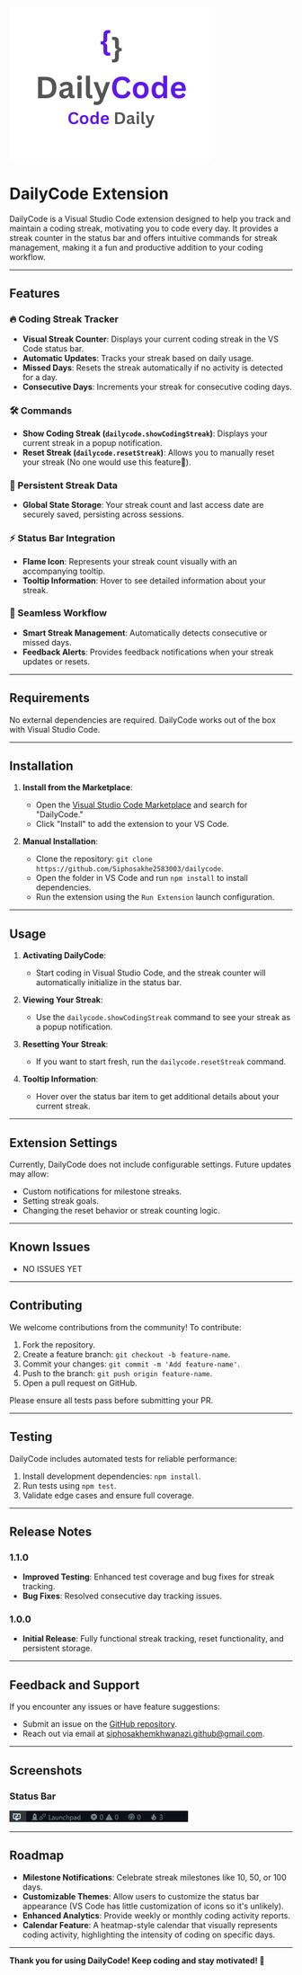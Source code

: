 ![DailyCode Icon](./images/dailycode-icon.png)
# DailyCode Extension

DailyCode is a Visual Studio Code extension designed to help you track and maintain a coding streak, motivating you to code every day. It provides a streak counter in the status bar and offers intuitive commands for streak management, making it a fun and productive addition to your coding workflow.

---

## Features

### 🔥 Coding Streak Tracker
- **Visual Streak Counter**: Displays your current coding streak in the VS Code status bar.
- **Automatic Updates**: Tracks your streak based on daily usage.
- **Missed Days**: Resets the streak automatically if no activity is detected for a day.
- **Consecutive Days**: Increments your streak for consecutive coding days.

### 🛠️ Commands
- **Show Coding Streak (`dailycode.showCodingStreak`)**: Displays your current streak in a popup notification.
- **Reset Streak (`dailycode.resetStreak`)**: Allows you to manually reset your streak (No one would use this feature🤣).

### 💾 Persistent Streak Data
- **Global State Storage**: Your streak count and last access date are securely saved, persisting across sessions.

### ⚡ Status Bar Integration
- **Flame Icon**: Represents your streak count visually with an accompanying tooltip.
- **Tooltip Information**: Hover to see detailed information about your streak.

### 🔗 Seamless Workflow
- **Smart Streak Management**: Automatically detects consecutive or missed days.
- **Feedback Alerts**: Provides feedback notifications when your streak updates or resets.

---

## Requirements

No external dependencies are required. DailyCode works out of the box with Visual Studio Code.

---

## Installation

1. **Install from the Marketplace**:
   - Open the [Visual Studio Code Marketplace](https://marketplace.visualstudio.com/) and search for "DailyCode."
   - Click "Install" to add the extension to your VS Code.

2. **Manual Installation**:
   - Clone the repository: `git clone https://github.com/Siphosakhe2583003/dailycode`.
   - Open the folder in VS Code and run `npm install` to install dependencies.
   - Run the extension using the `Run Extension` launch configuration.

---

## Usage

1. **Activating DailyCode**:
   - Start coding in Visual Studio Code, and the streak counter will automatically initialize in the status bar.

2. **Viewing Your Streak**:
   - Use the `dailycode.showCodingStreak` command to see your streak as a popup notification.

3. **Resetting Your Streak**:
   - If you want to start fresh, run the `dailycode.resetStreak` command.

4. **Tooltip Information**:
   - Hover over the status bar item to get additional details about your current streak.

---

## Extension Settings

Currently, DailyCode does not include configurable settings. Future updates may allow:
- Custom notifications for milestone streaks.
- Setting streak goals.
- Changing the reset behavior or streak counting logic.

---

## Known Issues

- NO ISSUES YET

---

## Contributing

We welcome contributions from the community! To contribute:

1. Fork the repository.
2. Create a feature branch: `git checkout -b feature-name`.
3. Commit your changes: `git commit -m 'Add feature-name'`.
4. Push to the branch: `git push origin feature-name`.
5. Open a pull request on GitHub.

Please ensure all tests pass before submitting your PR.

---

## Testing

DailyCode includes automated tests for reliable performance:

1. Install development dependencies: `npm install`.
2. Run tests using `npm test`.
3. Validate edge cases and ensure full coverage.

---

## Release Notes

### 1.1.0
- **Improved Testing**: Enhanced test coverage and bug fixes for streak tracking.
- **Bug Fixes**: Resolved consecutive day tracking issues.

### 1.0.0
- **Initial Release**: Fully functional streak tracking, reset functionality, and persistent storage.

---

## Feedback and Support

If you encounter any issues or have feature suggestions:
- Submit an issue on the [GitHub repository](https://github.com/Siphosakhe2583003/dailycode).
- Reach out via email at [siphosakhemkhwanazi.github@gmail.com](mailto:siphosakhemkhwanazi.github@gmail.com).

---

## Screenshots

### Status Bar
![Status Bar](images/status-bar.png)

---

## Roadmap

- **Milestone Notifications**: Celebrate streak milestones like 10, 50, or 100 days.
- **Customizable Themes**: Allow users to customize the status bar appearance (VS Code has little customization of icons so it's unlikely).
- **Enhanced Analytics**: Provide weekly or monthly coding activity reports.
- **Calendar Feature**: A heatmap-style calendar that visually represents coding activity, highlighting the intensity of coding on specific days.
---

**Thank you for using DailyCode! Keep coding and stay motivated! 🚀**